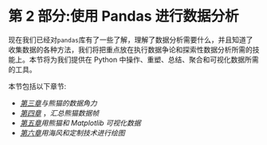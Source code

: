 

# 第 2 部分:使用 Pandas 进行数据分析

现在我们已经对`pandas`库有了一些了解，理解了数据分析需要什么，并且知道了收集数据的各种方法，我们将把重点放在执行数据争论和探索性数据分析所需的技能上。本节将为我们提供在 Python 中操作、重塑、总结、聚合和可视化数据所需的工具。

本节包括以下章节:

*   [*第三章*](B16834_03_Final_SK_ePub.xhtml#_idTextAnchor061)*与熊猫的数据角力*
*   [*第四章*](B16834_04_Final_SK_ePub.xhtml#_idTextAnchor082) ，*汇总熊猫数据帧*
*   [*第五章*](B16834_05_Final_SK_ePub.xhtml#_idTextAnchor106)*用熊猫和 Matplotlib 可视化数据*
*   [*第六章*](B16834_06_Final_SK_ePub.xhtml#_idTextAnchor125)*用海风和定制技术进行绘图*